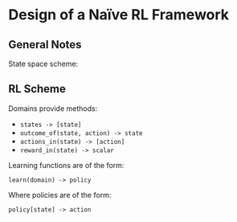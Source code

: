Design of a Naïve RL Framework
==============================

General Notes
-------------

State space scheme:



RL Scheme
---------

Domains provide methods:

- `states -> [state]`
- `outcome_of(state, action) -> state`
- `actions_in(state) -> [action]`
- `reward_in(state) -> scalar`

Learning functions are of the form:

`learn(domain) -> policy`

Where policies are of the form:

`policy[state] -> action`

